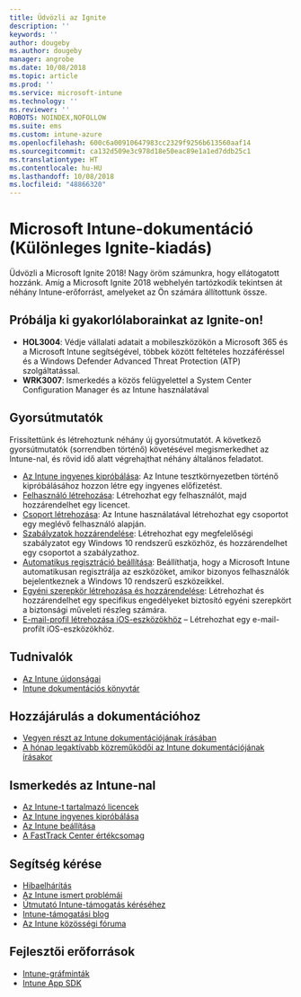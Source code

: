 ```yaml
---
title: Üdvözli az Ignite
description: ''
keywords: ''
author: dougeby
ms.author: dougeby
manager: angrobe
ms.date: 10/08/2018
ms.topic: article
ms.prod: ''
ms.service: microsoft-intune
ms.technology: ''
ms.reviewer: ''
ROBOTS: NOINDEX,NOFOLLOW
ms.suite: ems
ms.custom: intune-azure
ms.openlocfilehash: 600c6a00910647983cc2329f9256b613560aaf14
ms.sourcegitcommit: ca132d509e3c978d18e50eac89e1a1ed7ddb25c1
ms.translationtype: HT
ms.contentlocale: hu-HU
ms.lasthandoff: 10/08/2018
ms.locfileid: "48866320"
---
```

# <a name="microsoft-intune-documentation-40ignite-special-edition41"></a>Microsoft Intune-dokumentáció &#40;Különleges Ignite-kiadás&#41;
Üdvözli a Microsoft Ignite 2018! Nagy öröm számunkra, hogy ellátogatott hozzánk. Amíg a Microsoft Ignite 2018 webhelyén tartózkodik tekintsen át néhány Intune-erőforrást, amelyeket az Ön számára állítottunk össze.

## <a name="try-our-hands-on-labs-at-ignite"></a>Próbálja ki gyakorlólaborainkat az Ignite-on!
- **HOL3004**: Védje vállalati adatait a mobileszközökön a Microsoft 365 és a Microsoft Intune segítségével, többek között feltételes hozzáféréssel és a Windows Defender Advanced Threat Protection (ATP) szolgáltatással.
- **WRK3007**: Ismerkedés a közös felügyelettel a System Center Configuration Manager és az Intune használatával

## <a name="quickstarts"></a>Gyorsútmutatók
Frissítettünk és létrehoztunk néhány új gyorsútmutatót. A következő gyorsútmutatók (sorrendben történő) követésével megismerkedhet az Intune-nal, és rövid idő alatt végrehajthat néhány általános feladatot.

- [Az Intune ingyenes kipróbálása](free-trial-sign-up.md): Az Intune tesztkörnyezetben történő kipróbálásához hozzon létre egy ingyenes előfizetést.    
- [Felhasználó létrehozása](quickstart-create-user.md): Létrehozhat egy felhasználót, majd hozzárendelhet egy licencet.
- [Csoport létrehozása](quickstart-create-group.md): Az Intune használatával létrehozhat egy csoportot egy meglévő felhasználó alapján.
- [Szabályzatok hozzárendelése](get-started-policies.md): Létrehozhat egy megfelelőségi szabályzatot egy Windows 10 rendszerű eszközhöz, és hozzárendelhet egy csoportot a szabályzathoz.
- [Automatikus regisztráció beállítása](quickstart-setup-auto-enrollment.md): Beállíthatja, hogy a Microsoft Intune automatikusan regisztrálja az eszközöket, amikor bizonyos felhasználók bejelentkeznek a Windows 10 rendszerű eszközeikkel.
- [Egyéni szerepkör létrehozása és hozzárendelése](quickstart-create-custom-role.md): Létrehozhat és hozzárendelhet egy specifikus engedélyeket biztosító egyéni szerepkört a biztonsági műveleti részleg számára. 
- [E-mail-profil létrehozása iOS-eszközökhöz](quickstart-email-profile.md) – Létrehozhat egy e-mail-profilt iOS-eszközökhöz.

## <a name="learn"></a>Tudnivalók
- [Az Intune újdonságai](whats-new.md)
- [Intune dokumentációs könyvtár](https://docs.microsoft.com/intune/)

## <a name="contribute-to-docs"></a>Hozzájárulás a dokumentációhoz
- [Vegyen részt az Intune dokumentációjának írásában](https://github.com/MicrosoftDocs/IntuneDocs/blob/master/README.md)  
- [A hónap legaktívabb közreműködői az Intune dokumentációjának írásakor](https://github.com/MicrosoftDocs/IntuneDocs/graphs/contributors?from=2018-09-01&to=2018-11-30&type=c)  

## <a name="start-using-intune"></a>Ismerkedés az Intune-nal
- [Az Intune-t tartalmazó licencek](licenses.md)
- [Az Intune ingyenes kipróbálása](free-trial-sign-up.md)
- [Az Intune beállítása](setup-steps.md)
- [A FastTrack Center értékcsomag](https://docs.microsoft.com/enterprise-mobility-security/Solutions/enterprise-mobility-fasttrack-program)

## <a name="get-help"></a>Segítség kérése
- [Hibaelhárítás](help-desk-operators.md)
- [Az Intune ismert problémái](known-issues.md)
- [Útmutató Intune-támogatás kéréséhez](get-support.md)
- [Intune-támogatási blog](https://blogs.technet.microsoft.com/intunesupport/)
- [Az Intune közösségi fóruma](https://techcommunity.microsoft.com/t5/Enterprise-Mobility-Security/ct-p/EMS)

## <a name="developer-resources"></a>Fejlesztői erőforrások
- [Intune-gráfminták](https://github.com/microsoftgraph/powershell-intune-samples)
- [Intune App SDK](app-sdk-get-started.md)
